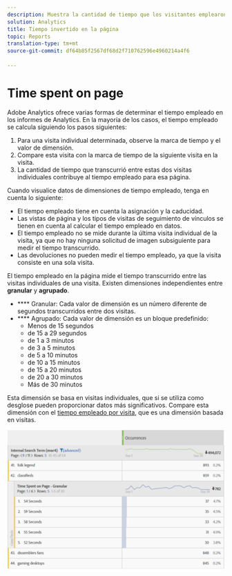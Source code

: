 ```yaml
---
description: Muestra la cantidad de tiempo que los visitantes emplearon en la página.
solution: Analytics
title: Tiempo invertido en la página
topic: Reports
translation-type: tm+mt
source-git-commit: df64b85f2567df68d2f710762596e4960214a4f6

---
```



# Time spent on page

Adobe Analytics ofrece varias formas de determinar el tiempo empleado en los informes de Analytics. En la mayoría de los casos, el tiempo empleado se calcula siguiendo los pasos siguientes:

1. Para una visita individual determinada, observe la marca de tiempo y el valor de dimensión.
2. Compare esta visita con la marca de tiempo de la siguiente visita en la visita.
3. La cantidad de tiempo que transcurrió entre estas dos visitas individuales contribuye al tiempo empleado para esa página.

Cuando visualice datos de dimensiones de tiempo empleado, tenga en cuenta lo siguiente:

* El tiempo empleado tiene en cuenta la asignación y la caducidad.
* Las vistas de página y los tipos de visitas de seguimiento de vínculos se tienen en cuenta al calcular el tiempo empleado en datos.
* El tiempo empleado no se mide durante la última visita individual de la visita, ya que no hay ninguna solicitud de imagen subsiguiente para medir el tiempo transcurrido.
* Las devoluciones no pueden medir el tiempo empleado, ya que la visita consiste en una sola visita.

El tiempo empleado en la página mide el tiempo transcurrido entre las visitas individuales de una visita. Existen dimensiones independientes entre **granular** y **agrupado**.

* **** Granular: Cada valor de dimensión es un número diferente de segundos transcurridos entre dos visitas.
* **** Agrupado: Cada valor de dimensión es un bloque predefinido:
   * Menos de 15 segundos
   * de 15 a 29 segundos
   * de 1 a 3 minutos
   * de 3 a 5 minutos
   * de 5 a 10 minutos
   * de 10 a 15 minutos
   * de 15 a 20 minutos
   * de 20 a 30 minutos
   * Más de 30 minutos

Esta dimensión se basa en visitas individuales, que si se utiliza como desglose pueden proporcionar datos más significativos. Compare esta dimensión con el [tiempo empleado por visita](reports-time-spent-per-visit.md), que es una dimensión basada en visitas.

![Tiempo empleado](/help/components/c-variables/c-metrics/assets/time-spent1.png)
